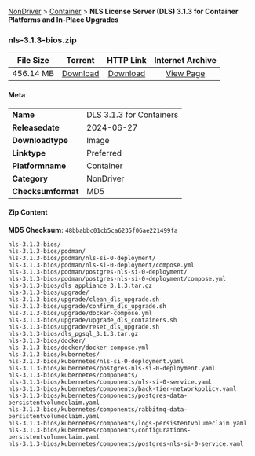 
[NonDriver](/README.md)  >  [Container](/index/NonDriver/Container.md)  >  **NLS License Server (DLS) 3.1.3 for Container Platforms and In-Place Upgrades**


### nls-3.1.3-bios.zip

| **File Size** | **Torrent**  | **HTTP Link** | **Internet Archive** |
|:-------------:|:------------:|:-------------:|:--------------------:|
| 456.14 MB |  [Download](https://archive.org/download/nvgpu_nls-3.1.3-bios.zip/nvgpu_nls-3.1.3-bios.zip_archive.torrent)       | [Download](https://archive.org/compress/nvgpu_nls-3.1.3-bios.zip) | [View Page](https://archive.org/details/nvgpu_nls-3.1.3-bios.zip)       |

#### Meta

<table>
<tr><td><strong>Name</strong></td><td>DLS 3.1.3 for Containers</td></tr>
<tr><td><strong>Releasedate</strong></td><td>2024-06-27</td></tr>
<tr><td><strong>Downloadtype</strong></td><td>Image</td></tr>
<tr><td><strong>Linktype</strong></td><td>Preferred</td></tr>
<tr><td><strong>Platformname</strong></td><td>Container</td></tr>
<tr><td><strong>Category</strong></td><td>NonDriver</td></tr>
<tr><td><strong>Checksumformat</strong></td><td>MD5</td></tr>
</table>

#### Zip Content

**MD5 Checksum**: `48bbabbc01cb5ca6235f06ae221499fa`

```text
nls-3.1.3-bios/
nls-3.1.3-bios/podman/
nls-3.1.3-bios/podman/nls-si-0-deployment/
nls-3.1.3-bios/podman/nls-si-0-deployment/compose.yml
nls-3.1.3-bios/podman/postgres-nls-si-0-deployment/
nls-3.1.3-bios/podman/postgres-nls-si-0-deployment/compose.yml
nls-3.1.3-bios/dls_appliance_3.1.3.tar.gz
nls-3.1.3-bios/upgrade/
nls-3.1.3-bios/upgrade/clean_dls_upgrade.sh
nls-3.1.3-bios/upgrade/confirm_dls_upgrade.sh
nls-3.1.3-bios/upgrade/docker-compose.yml
nls-3.1.3-bios/upgrade/upgrade_dls_containers.sh
nls-3.1.3-bios/upgrade/reset_dls_upgrade.sh
nls-3.1.3-bios/dls_pgsql_3.1.3.tar.gz
nls-3.1.3-bios/docker/
nls-3.1.3-bios/docker/docker-compose.yml
nls-3.1.3-bios/kubernetes/
nls-3.1.3-bios/kubernetes/nls-si-0-deployment.yaml
nls-3.1.3-bios/kubernetes/postgres-nls-si-0-deployment.yaml
nls-3.1.3-bios/kubernetes/components/
nls-3.1.3-bios/kubernetes/components/nls-si-0-service.yaml
nls-3.1.3-bios/kubernetes/components/back-tier-networkpolicy.yaml
nls-3.1.3-bios/kubernetes/components/postgres-data-persistentvolumeclaim.yaml
nls-3.1.3-bios/kubernetes/components/rabbitmq-data-persistentvolumeclaim.yaml
nls-3.1.3-bios/kubernetes/components/logs-persistentvolumeclaim.yaml
nls-3.1.3-bios/kubernetes/components/configurations-persistentvolumeclaim.yaml
nls-3.1.3-bios/kubernetes/components/postgres-nls-si-0-service.yaml
```